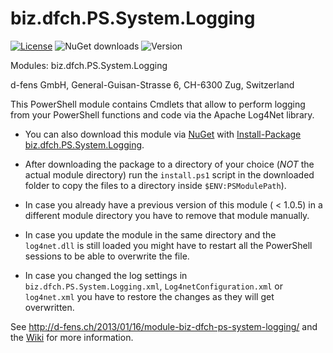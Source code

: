 biz.dfch.PS.System.Logging
==========================

[![License](https://img.shields.io/badge/license-Apache%20License%202.0-blue.svg)](https://github.com/dfch/biz.dfch.PS.System.Logging/blob/master/LICENSE)
![NuGet downloads](https://img.shields.io/nuget/dt/biz.dfch.PS.System.Logging.svg)
![Version](https://img.shields.io/nuget/v/biz.dfch.PS.System.Logging.svg)


Modules: biz.dfch.PS.System.Logging

d-fens GmbH, General-Guisan-Strasse 6, CH-6300 Zug, Switzerland

This PowerShell module contains Cmdlets that allow to perform logging from your PowerShell functions and code via the Apache Log4Net library.

* You can also download this module via [NuGet](http://nuget.org) with [Install-Package biz.dfch.PS.System.Logging](https://www.nuget.org/packages/biz.dfch.PS.System.Logging/). 

* After downloading the package to a directory of your choice (_NOT_ the actual module directory) run the `install.ps1` script in the downloaded folder to copy the files to a directory inside `$ENV:PSModulePath`).

* In case you already have a previous version of this module ( < 1.0.5) in a different module directory you have to remove that module manually.

* In case you update the module in the same directory and the `log4net.dll` is still loaded you might have to restart all the PowerShell sessions to be able to overwrite the file.

* In case you changed the log settings in `biz.dfch.PS.System.Logging.xml`, `Log4netConfiguration.xml` or `log4net.xml` you have to restore the changes as they will get overwritten.

See http://d-fens.ch/2013/01/16/module-biz-dfch-ps-system-logging/ and the [Wiki](https://github.com/dfch/biz.dfch.PS.System.Logging/wiki) for more information.
